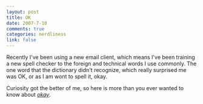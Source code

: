 ```yaml
--- 
layout: post
title: OK
date: 2007-7-10
comments: true
categories: nerdliness
link: false
---
```

Recently I've been using a new email client, which means I've been training a new spell checker to the foreign and technical words I use commonly.  The one word that the dictionary didn't recognize, which really surprised me was OK, or as I am wont to spell it, okay.

Curiosity got the better of me, so here is more than you ever wanted to know about  <i><a href="http://en.wikipedia.org/wiki/Okay" title="Okay">okay</a></i>.
